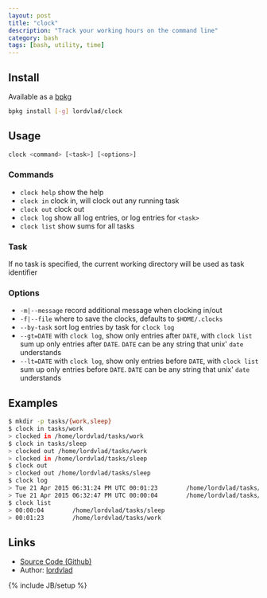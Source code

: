 ```yaml
---
layout: post
title: "clock"
description: "Track your working hours on the command line"
category: bash
tags: [bash, utility, time]
---
```


## Install

Available as a [bpkg](http://www.bpkg.sh/)

```bash
bpkg install [-g] lordvlad/clock
```

## Usage

```bash
clock <command> [<task>] [<options>]
```

### Commands

* `clock help`    show the help
* `clock in`      clock in, will clock out any running task
* `clock out`     clock out
* `clock log`     show all log entries, or log entries for `<task>`
* `clock list`    show sums for all tasks

### Task

  If no task is specified, the current working directory
  will be used as task identifier

### Options

* `-m|--message`  record additional message when clocking in/out
* `-f|--file`     where to save the clocks, defaults to `$HOME/.clocks`
* `--by-task`     sort log entries by task for `clock log`
* `--gt=DATE`     with `clock log`, show only entries after `DATE`, with `clock list` sum up only entries after `DATE`.
                  `DATE` can be any string that unix' `date` understands
* `--lt=DATE`     with `clock log`, show only entries before `DATE`, with `clock list` sum up only entries before `DATE`.
                  `DATE` can be any string that unix' `date` understands

## Examples

```bash
$ mkdir -p tasks/{work,sleep}
$ clock in tasks/work
> clocked in /home/lordvlad/tasks/work
$ clock in tasks/sleep
> clocked out /home/lordvlad/tasks/work
> clocked in /home/lordvlad/tasks/sleep
$ clock out
> clocked out /home/lordvlad/tasks/sleep
$ clock log
> Tue 21 Apr 2015 06:31:24 PM UTC 00:01:23        /home/lordvlad/tasks/work
> Tue 21 Apr 2015 06:32:47 PM UTC 00:00:04        /home/lordvlad/tasks/sleep
$ clock list
> 00:00:04        /home/lordvlad/tasks/sleep
> 00:01:23        /home/lordvlad/tasks/work
```

## Links

* [Source Code (Github)](https://github.com/lordvlad/clock)
* Author: [lordvlad](https://github.com/lordvlad)

{% include JB/setup %}
